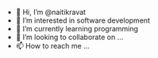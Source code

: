 - 👋 Hi, I’m @naitikravat
- 👀 I’m interested in software development
- 🌱 I’m currently learning programming
- 💞️ I’m looking to collaborate on ...
- 📫 How to reach me ...

<!---
naitikravat/naitikravat is a ✨ special ✨ repository because its `README.md` (this file) appears on your GitHub profile.
You can click the Preview link to take a look at your changes.
--->

